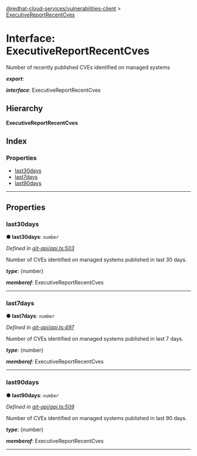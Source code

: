 [@redhat-cloud-services/vulnerabilities-client](../README.md) > [ExecutiveReportRecentCves](../interfaces/executivereportrecentcves.md)

# Interface: ExecutiveReportRecentCves

Number of recently published CVEs identified on managed systems

*__export__*: 

*__interface__*: ExecutiveReportRecentCves

## Hierarchy

**ExecutiveReportRecentCves**

## Index

### Properties

* [last30days](executivereportrecentcves.md#last30days)
* [last7days](executivereportrecentcves.md#last7days)
* [last90days](executivereportrecentcves.md#last90days)

---

## Properties

<a id="last30days"></a>

###  last30days

**● last30days**: *`number`*

*Defined in [git-api/api.ts:503](https://github.com/karelhala/javascript-clients/blob/master/packages/vulnerabilities/git-api/api.ts#L503)*

Number of CVEs identified on managed systems published in last 30 days.

*__type__*: {number}

*__memberof__*: ExecutiveReportRecentCves

___
<a id="last7days"></a>

###  last7days

**● last7days**: *`number`*

*Defined in [git-api/api.ts:497](https://github.com/karelhala/javascript-clients/blob/master/packages/vulnerabilities/git-api/api.ts#L497)*

Number of CVEs identified on managed systems published in last 7 days.

*__type__*: {number}

*__memberof__*: ExecutiveReportRecentCves

___
<a id="last90days"></a>

###  last90days

**● last90days**: *`number`*

*Defined in [git-api/api.ts:509](https://github.com/karelhala/javascript-clients/blob/master/packages/vulnerabilities/git-api/api.ts#L509)*

Number of CVEs identified on managed systems published in last 90 days.

*__type__*: {number}

*__memberof__*: ExecutiveReportRecentCves

___

